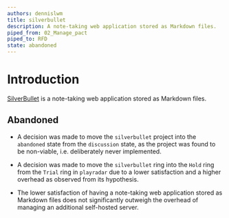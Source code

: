 ```yaml
---
authors: dennislwm
title: silverbullet
description: A note-taking web application stored as Markdown files.
piped_from: 02_Manage_pact
piped_to: RFD
state: abandoned
---
```


# Introduction

[SilverBullet](https://silverbullet.md/SilverBullet) is a note-taking web application stored as Markdown files.

## Abandoned

* A decision was made to move the `silverbullet` project into the `abandoned` state from the `discussion` state, as the project was found to be non-viable, i.e. deliberately never implemented.

* A decision was made to move the `silverbullet` ring into the `Hold` ring from the `Trial` ring in `playradar` due to a lower satisfaction and a higher overhead as observed from its hypothesis.

* The lower satisfaction of having a note-taking web application stored as Markdown files does not significantly outweigh the overhead of managing an additional self-hosted server.